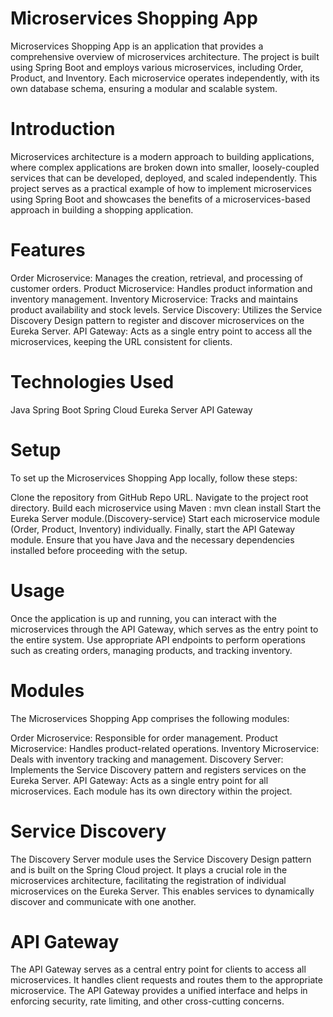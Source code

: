 # Microservices Shopping App

Microservices Shopping App is an application that provides a comprehensive overview of microservices architecture. The project is built using Spring Boot and employs various microservices, including Order, Product, and Inventory. Each microservice operates independently, with its own database schema, ensuring a modular and scalable system.


# Introduction
Microservices architecture is a modern approach to building applications, where complex applications are broken down into smaller, loosely-coupled services that can be developed, deployed, and scaled independently. This project serves as a practical example of how to implement microservices using Spring Boot and showcases the benefits of a microservices-based approach in building a shopping application.

# Features
Order Microservice: Manages the creation, retrieval, and processing of customer orders.
Product Microservice: Handles product information and inventory management.
Inventory Microservice: Tracks and maintains product availability and stock levels.
Service Discovery: Utilizes the Service Discovery Design pattern to register and discover microservices on the Eureka Server.
API Gateway: Acts as a single entry point to access all the microservices, keeping the URL consistent for clients.

# Technologies Used
Java
Spring Boot
Spring Cloud
Eureka Server
API Gateway


# Setup
To set up the Microservices Shopping App locally, follow these steps:

Clone the repository from GitHub Repo URL.
Navigate to the project root directory.
Build each microservice using Maven : mvn clean install 
Start the Eureka Server module.(Discovery-service)
Start each microservice module (Order, Product, Inventory) individually.
Finally, start the API Gateway module.
Ensure that you have Java and the necessary dependencies installed before proceeding with the setup.

# Usage
Once the application is up and running, you can interact with the microservices through the API Gateway, which serves as the entry point to the entire system. Use appropriate API endpoints to perform operations such as creating orders, managing products, and tracking inventory.

# Modules
The Microservices Shopping App comprises the following modules:

Order Microservice: Responsible for order management.
Product Microservice: Handles product-related operations.
Inventory Microservice: Deals with inventory tracking and management.
Discovery Server: Implements the Service Discovery pattern and registers services on the Eureka Server.
API Gateway: Acts as a single entry point for all microservices.
Each module has its own directory within the project.

# Service Discovery
The Discovery Server module uses the Service Discovery Design pattern and is built on the Spring Cloud project. It plays a crucial role in the microservices architecture, facilitating the registration of individual microservices on the Eureka Server. This enables services to dynamically discover and communicate with one another.

# API Gateway
The API Gateway serves as a central entry point for clients to access all microservices. It handles client requests and routes them to the appropriate microservice. The API Gateway provides a unified interface and helps in enforcing security, rate limiting, and other cross-cutting concerns.
